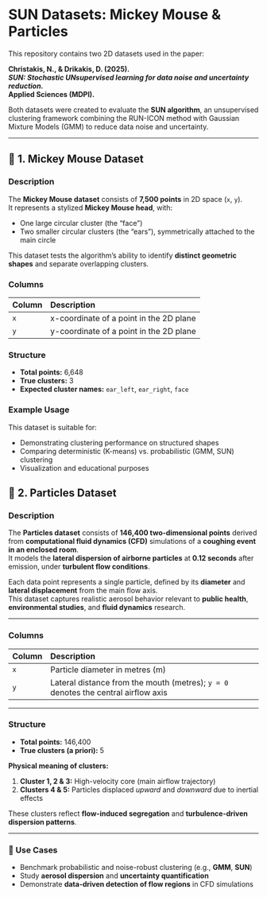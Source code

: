 
# SUN Datasets: Mickey Mouse & Particles

This repository contains two 2D datasets used in the paper:

**Christakis, N., & Drikakis, D. (2025).  
_SUN: Stochastic UNsupervised learning for data noise and uncertainty reduction._  
Applied Sciences (MDPI).**  


Both datasets were created to evaluate the **SUN algorithm**, an unsupervised clustering framework combining the RUN-ICON method with Gaussian Mixture Models (GMM) to reduce data noise and uncertainty.

---

## 📘 1. Mickey Mouse Dataset

### Description
The **Mickey Mouse dataset** consists of **7,500 points** in 2D space (`x`, `y`).  
It represents a stylized **Mickey Mouse head**, with:
- One large circular cluster (the “face”)
- Two smaller circular clusters (the “ears”), symmetrically attached to the main circle

This dataset tests the algorithm’s ability to identify **distinct geometric shapes** and separate overlapping clusters.

### Columns

| Column | Description |
|:-------|:-------------|
| `x` | x-coordinate of a point in the 2D plane |
| `y` | y-coordinate of a point in the 2D plane |

### Structure
- **Total points:** 6,648 
- **True clusters:** 3  
- **Expected cluster names:** `ear_left`, `ear_right`, `face`

### Example Usage
This dataset is suitable for:
- Demonstrating clustering performance on structured shapes  
- Comparing deterministic (K-means) vs. probabilistic (GMM, SUN) clustering  
- Visualization and educational purposes  



## 💨 2. Particles Dataset

### Description
The **Particles dataset** consists of **146,400 two-dimensional points** derived from **computational fluid dynamics (CFD)** simulations of a **coughing event in an enclosed room**.  
It models the **lateral dispersion of airborne particles** at **0.12 seconds** after emission, under **turbulent flow conditions**.

Each data point represents a single particle, defined by its **diameter** and **lateral displacement** from the main flow axis.  
This dataset captures realistic aerosol behavior relevant to **public health**, **environmental studies**, and **fluid dynamics** research.

---

### Columns

| Column | Description |
|:-------|:-------------|
| `x` | Particle diameter in metres (m) |
| `y` | Lateral distance from the mouth (metres); `y = 0` denotes the central airflow axis |

---

### Structure

- **Total points:** 146,400  
- **True clusters (a priori):** 5  

**Physical meaning of clusters:**
1. **Cluster 1, 2 & 3:** High-velocity core (main airflow trajectory)  
2. **Clusters 4 & 5:** Particles displaced *upward* and *downward* due to inertial effects  
  

These clusters reflect **flow-induced segregation** and **turbulence-driven dispersion patterns**.

---

### 🧠 Use Cases

- Benchmark probabilistic and noise-robust clustering (e.g., **GMM**, **SUN**)  
- Study **aerosol dispersion** and **uncertainty quantification**  
- Demonstrate **data-driven detection of flow regions** in CFD simulations  


